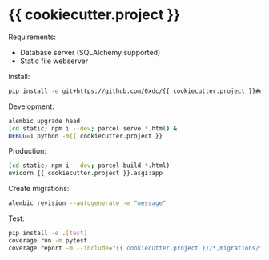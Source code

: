 {{ cookiecutter.project }}
==========================

Requirements:
* Database server (SQLAlchemy supported)
* Static file webserver

Install:

```sh
pip install -e git+https://github.com/0xdc/{{ cookiecutter.project }}#egg={{ cookiecutter.project }}
```

Development:

```sh
alembic upgrade head
(cd static; npm i --dev; parcel serve *.html) &
DEBUG=1 python -m{{ cookiecutter.project }}
```

Production:

```sh
(cd static; npm i --dev; parcel build *.html)
uvicorn {{ cookiecutter.project }}.asgi:app
```

Create migrations:

```sh
alembic revision --autogenerate -m "message"
```

Test:

```sh
pip install -e .[test]
coverage run -m pytest
coverage report -m --include="{{ cookiecutter.project }}/*,migrations/*,tests/*"
```
